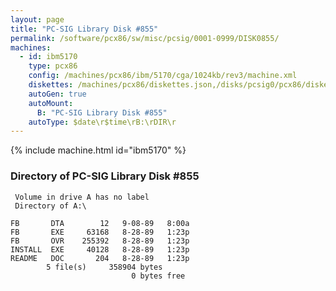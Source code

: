 ```yaml
---
layout: page
title: "PC-SIG Library Disk #855"
permalink: /software/pcx86/sw/misc/pcsig/0001-0999/DISK0855/
machines:
  - id: ibm5170
    type: pcx86
    config: /machines/pcx86/ibm/5170/cga/1024kb/rev3/machine.xml
    diskettes: /machines/pcx86/diskettes.json,/disks/pcsig0/pcx86/diskettes.json
    autoGen: true
    autoMount:
      B: "PC-SIG Library Disk #855"
    autoType: $date\r$time\rB:\rDIR\r
---
```


{% include machine.html id="ibm5170" %}

### Directory of PC-SIG Library Disk #855

     Volume in drive A has no label
     Directory of A:\

    FB       DTA        12   9-08-89   8:00a
    FB       EXE     63168   8-28-89   1:23p
    FB       OVR    255392   8-28-89   1:23p
    INSTALL  EXE     40128   8-28-89   1:23p
    README   DOC       204   8-28-89   1:23p
            5 file(s)     358904 bytes
                               0 bytes free
